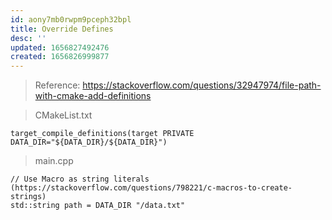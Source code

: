 ```yaml
---
id: aony7mb0rwpm9pceph32bpl
title: Override Defines
desc: ''
updated: 1656827492476
created: 1656826999877
---
```

> Reference: https://stackoverflow.com/questions/32947974/file-path-with-cmake-add-definitions


> CMakeList.txt

```
target_compile_definitions(target PRIVATE DATA_DIR="${DATA_DIR}/${DATA_DIR}")
```

> main.cpp

```
// Use Macro as string literals (https://stackoverflow.com/questions/798221/c-macros-to-create-strings)
std::string path = DATA_DIR "/data.txt"
```